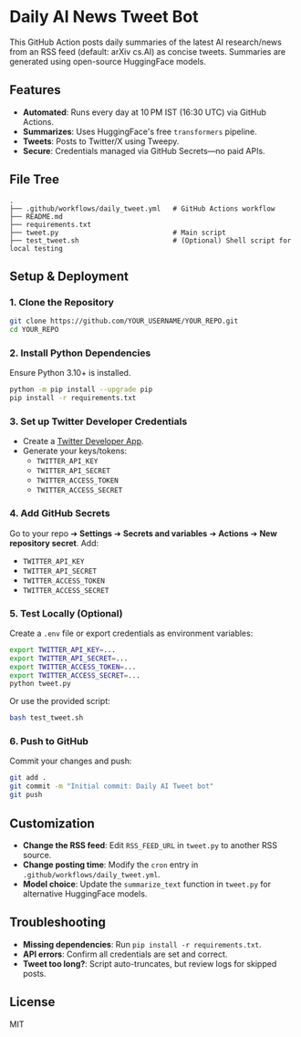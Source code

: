 # Daily AI News Tweet Bot

This GitHub Action posts daily summaries of the latest AI research/news from an RSS feed (default: arXiv cs.AI) as concise tweets. Summaries are generated using open-source HuggingFace models.

## Features

- **Automated**: Runs every day at 10 PM IST (16:30 UTC) via GitHub Actions.
- **Summarizes**: Uses HuggingFace's free `transformers` pipeline.
- **Tweets**: Posts to Twitter/X using Tweepy.
- **Secure**: Credentials managed via GitHub Secrets—no paid APIs.

## File Tree

```text
.
├── .github/workflows/daily_tweet.yml   # GitHub Actions workflow
├── README.md
├── requirements.txt
├── tweet.py                            # Main script
├── test_tweet.sh                       # (Optional) Shell script for local testing
```

## Setup & Deployment

### 1. Clone the Repository

```bash
git clone https://github.com/YOUR_USERNAME/YOUR_REPO.git
cd YOUR_REPO
```

### 2. Install Python Dependencies

Ensure Python 3.10+ is installed.

```bash
python -m pip install --upgrade pip
pip install -r requirements.txt
```

### 3. Set up Twitter Developer Credentials

- Create a [Twitter Developer App](https://developer.twitter.com/en/docs/apps/overview).
- Generate your keys/tokens:
  - `TWITTER_API_KEY`
  - `TWITTER_API_SECRET`
  - `TWITTER_ACCESS_TOKEN`
  - `TWITTER_ACCESS_SECRET`

### 4. Add GitHub Secrets

Go to your repo ➔ **Settings** ➔ **Secrets and variables** ➔ **Actions** ➔ **New repository secret**. Add:

- `TWITTER_API_KEY`
- `TWITTER_API_SECRET`
- `TWITTER_ACCESS_TOKEN`
- `TWITTER_ACCESS_SECRET`

### 5. Test Locally (Optional)

Create a `.env` file or export credentials as environment variables:

```bash
export TWITTER_API_KEY=...
export TWITTER_API_SECRET=...
export TWITTER_ACCESS_TOKEN=...
export TWITTER_ACCESS_SECRET=...
python tweet.py
```

Or use the provided script:

```bash
bash test_tweet.sh
```

### 6. Push to GitHub

Commit your changes and push:

```bash
git add .
git commit -m "Initial commit: Daily AI Tweet bot"
git push
```

## Customization

- **Change the RSS feed**: Edit `RSS_FEED_URL` in `tweet.py` to another RSS source.
- **Change posting time**: Modify the `cron` entry in `.github/workflows/daily_tweet.yml`.
- **Model choice**: Update the `summarize_text` function in `tweet.py` for alternative HuggingFace models.

## Troubleshooting

- **Missing dependencies**: Run `pip install -r requirements.txt`.
- **API errors**: Confirm all credentials are set and correct.
- **Tweet too long?**: Script auto-truncates, but review logs for skipped posts.

## License

MIT